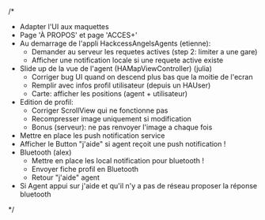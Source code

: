 
 /*
 
 - Adapter l'UI aux maquettes
 - Page 'À PROPOS' et page 'ACCES+'
 - Au demarrage de l'appli HackcessAngelsAgents (etienne):
    - Demander au serveur les requetes actives (step 2: limiter a une gare)
    - Afficher une notification locale si une requete active existe
 - Slide up de la vue de l'agent (HAMapViewController) (julia)
    - Corriger bug UI quand on descend plus bas que la moitie de l'ecran
    - Remplir avec infos profil utilisateur (depuis un HAUser)
    - Carte: afficher les positions (agent + utilisateur)
 - Edition de profil:
   - Corriger ScrollView qui ne fonctionne pas
   - Recompresser image uniquement si modification
   - Bonus (serveur): ne pas renvoyer l'image a chaque fois
 - Mettre en place les push notification service
 - Afficher le Button "j'aide" si agent reçoit une push notification !
 - Bluetooth (alex)
   - Mettre en place les local notification pour bluetooth !
   - Envoyer fiche profil en Bluetooth
   - Retour "j'aide" agent
 - Si Agent appui sur j'aide et qu'il n'y a pas de réseau proposer la réponse bluetooth
 
 */